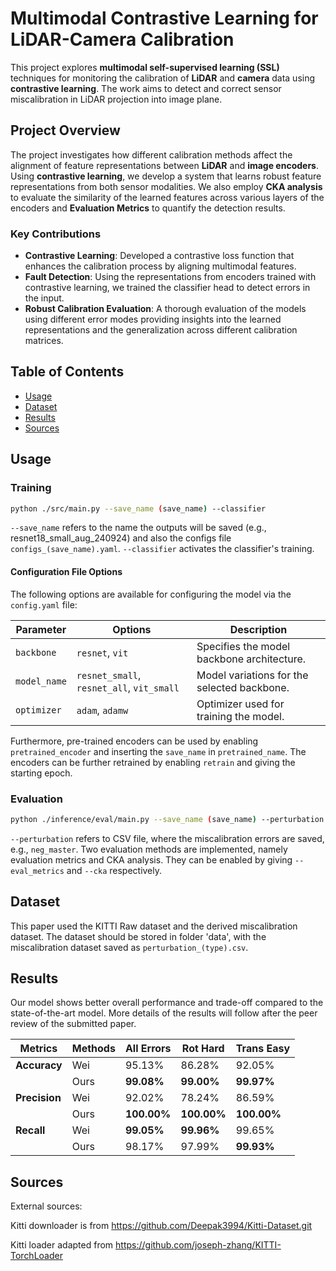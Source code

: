 # Multimodal Contrastive Learning for LiDAR-Camera Calibration

This project explores **multimodal self-supervised learning (SSL)** techniques for monitoring the calibration of **LiDAR** and **camera** data using **contrastive learning**. The work aims to detect and correct sensor miscalibration in LiDAR projection into image plane.

## Project Overview

The project investigates how different calibration methods affect the alignment of feature representations between **LiDAR** and **image encoders**. Using **contrastive learning**, we develop a system that learns robust feature representations from both sensor modalities. We also employ **CKA analysis** to evaluate the similarity of the learned features across various layers of the encoders and **Evaluation Metrics** to quantify the detection results.

### Key Contributions
- **Contrastive Learning**: Developed a contrastive loss function that enhances the calibration process by aligning multimodal features.
- **Fault Detection**: Using the representations from encoders trained with contrastive learning, we trained the classifier head to detect errors in the input.
- **Robust Calibration Evaluation**: A thorough evaluation of the models using different error modes providing insights into the learned representations and the generalization across different calibration matrices.

## Table of Contents
- [Usage](#usage)
- [Dataset](#dataset)
- [Results](#results)
- [Sources](#sources)

## Usage
### Training
```bash
python ./src/main.py --save_name (save_name) --classifier
```
`--save_name` refers to the name the outputs will be saved (e.g., resnet18_small_aug_240924) and also the configs file `configs_(save_name).yaml`. `--classifier` activates the classifier's training.

#### Configuration File Options

The following options are available for configuring the model via the `config.yaml` file:

| Parameter    | Options                        | Description                                     |
|--------------|--------------------------------|-------------------------------------------------|
| `backbone`   | `resnet`, `vit`                | Specifies the model backbone architecture.      |
| `model_name` | `resnet_small`, `resnet_all`, `vit_small` | Model variations for the selected backbone.      |
| `optimizer`  | `adam`, `adamw`                | Optimizer used for training the model.           |

Furthermore, pre-trained encoders can be used by enabling `pretrained_encoder` and inserting the `save_name` in `pretrained_name`. 
The encoders can be further retrained by enabling `retrain` and giving the starting epoch.

### Evaluation 
```bash
python ./inference/eval/main.py --save_name (save_name) --perturbation (CSV file) --eval_metrics --cka
```
`--perturbation` refers to CSV file, where the miscalibration errors are saved, e.g., `neg_master`. Two evaluation methods are implemented, namely evaluation metrics and CKA analysis. They can be enabled by giving `--eval_metrics` and `--cka` respectively.

## Dataset
This paper used the KITTI Raw dataset and the derived miscalibration dataset. The dataset should be stored in folder 'data', with the miscalibration dataset saved as `perturbation_(type).csv`.

## Results
Our model shows better overall performance and trade-off compared to the state-of-the-art model. More details of the results will follow after the peer review of the submitted paper.

| **Metrics**     | **Methods** | **All Errors** | **Rot Hard** | **Trans Easy** |
|------------------|-------------|----------------|--------------|----------------|
| **Accuracy**     | Wei         | 95.13%         | 86.28%       | 92.05%         |
|                  | Ours        | **99.08%**     | **99.00%**   | **99.97%**     |
| **Precision**    | Wei         | 92.02%         | 78.24%       | 86.59%         |
|                  | Ours        | **100.00%**    | **100.00%**  | **100.00%**    |
| **Recall**       | Wei         | **99.05%**     | **99.96%**   | 99.65%         |
|                  | Ours        | 98.17%         | 97.99%       | **99.93%**     |

## Sources
External sources:

Kitti downloader is from https://github.com/Deepak3994/Kitti-Dataset.git

Kitti loader adapted from https://github.com/joseph-zhang/KITTI-TorchLoader
